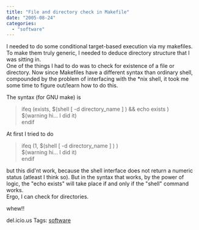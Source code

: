 ```yaml
---
title: "File and directory check in Makefile"
date: "2005-08-24"
categories: 
  - "software"
---
```


I needed to do some conditional target-based execution via my makefiles. To make them truly generic, I needed to deduce directory structure that I was sitting in.  
One of the things I had to do was to check for existence of a file or directory. Now since Makefiles have a different syntax than ordinary shell, compounded by the problem of interfacing with the \*nix shell, it took me some time to figure out/learn how to do this.

The syntax (for GNU make) is

> ifeq (exists, $(shell \[ -d directory\_name \] ) && echo exists )  
> $(warning hi... I did it)  
> endif

At first I tried to do

> ifeq (1, $(shell \[ -d directory\_name \] ) )  
> $(warning hi... I did it)  
> endif

but this did'nt work, because the shell interface does not return a numeric status (atleast I think so). But in the syntax that works, by the power of logic, the "echo exists" will take place if and only if the "shell" command works.  
Ergo, I can check for directories.

whew!!

del.icio.us Tags: [software](http://del.icio.us/sss8ue/software)
